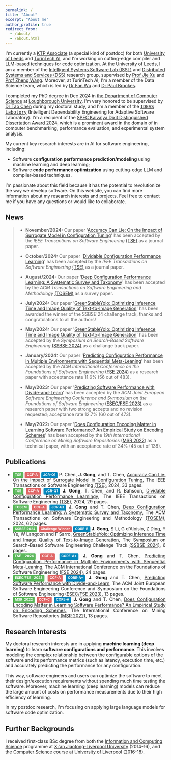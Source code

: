 ```yaml
---
permalink: /
title: "About"
excerpt: "About me"
author_profile: true
redirect_from: 
  - /about/
  - /about.html
---
```


I'm currently a [KTP Associate](https://www.ktp-uk.org/) (a special kind of postdoc) for both [University of Leeds](https://www.leeds.ac.uk/) and [TurinTech AI](https://www.turintech.ai/), and I'm working on cutting-edge compiler and LLM-based techniques for code optimization. 
At the University of Leeds, I am a member of the [Intelligent Systems Software Lab (ISSL)](https://issl-uk.com/) and [Distributed Systems and Services (DSS)](https://distributed-systems.leeds.ac.uk/) research group, supervised by [Prof Jie Xu](https://eps.leeds.ac.uk/computing/staff/331/professor-jie-xu) and [Prof Zheng Wang](https://zwang4.github.io/). 
Moreover, at TurinTech AI, I'm a member of the Data Science team, which is led by [Dr Fan Wu](https://scholar.google.com/citations?user=p8z2_usAAAAJ&hl=en) and [Dr Paul Brookes](https://www.linkedin.com/in/paul-brookes-125288b2/).


I completed my PhD degree in Dec 2024 in [the Department of Computer Science](https://www.lboro.ac.uk/departments/compsci/) 
at [Loughborough University](https://www.lboro.ac.uk/). I'm very honored to be supervised by [Dr Tao Chen](https://scholar.google.co.uk/citations?user=K4teyvoAAAAJ&hl=en) during my doctoral study, and I'm a member of the [<kbd>IDEAS Labotory</kbd>](https://ideas-labo.github.io/) (Intelligent Dependability Engineering for Adaptive Software Laboratory). I'm a recipient of the [SPEC Kaivalya Dixit Distinguished Dissertation Award 2024](https://research.spec.org/awards/), which is a prominent award in the domain of in computer benchmarking, performance evaluation, and experimental system analysis. 

My current key research interests are in AI for software engineering, including: 

- Software **configuration performance prediction/modeling** using machine learning and deep learning;
- Software **code performance optimization** using cutting-edge LLM and compiler-based techniques. 

I’m passionate about this field because it has the potential to revolutionize the way we develop software. 
On this website, you can find more information about my research interests and projects. 
Feel free to contact me if you have any questions or would like to collaborate.

## News
>* **November/2024:** Our paper '[Accuracy Can Lie: On the Impact of Surrogate Model in Configuration Tuning](https://arxiv.org/abs/2409.07629)' has been accepted by the *IEEE Transactions on Software Engineering* [(TSE)](https://ieeexplore.ieee.org/xpl/RecentIssue.jsp?punumber=32) as a journal paper.
>
> 
>* **October/2024:** Our paper '[Dividable Configuration Performance Learning](https://arxiv.org/abs/2409.07629)' has been accepted by the *IEEE Transactions on Software Engineering* [(TSE)](https://ieeexplore.ieee.org/xpl/RecentIssue.jsp?punumber=32) as a journal paper.
>
> 
>* **August/2024:** Our paper '[Deep Configuration Performance Learning: A Systematic Survey and Taxonomy](https://arxiv.org/abs/2403.03322)' has been accepted by the *ACM Transactions on Software Engineering and Methodology* [(TOSEM)](https://dl.acm.org/journal/tosem) as a survey paper.
>
> 
>* **July/2024:** Our paper '[GreenStableYolo: Optimizing Inference Time and Image Quality of Text-to-Image Generation](https://arxiv.org/abs/2407.14982)' has been awarded the winner of the SSBSE'24 challenge track, thanks and congratulations to all the authors! 
>
> 
>* **May/2024:** Our paper '[GreenStableYolo: Optimizing Inference Time and Image Quality of Text-to-Image Generation](https://arxiv.org/abs/2407.14982)' has been accepted by the *Symposium on Search-Based Software Engineering* [(SSBSE 2024)](https://conf.researchr.org/track/ssbse-2024/ssbse-2024-challenge) as a challange track paper. 
>
> 
>* **January/2024:** Our paper '[Predicting Configuration Performance in Multiple Environments with Sequential Meta-Leaning](https://arxiv.org/abs/2402.03183)' has been accepted by the *ACM International Conference on the Foundations of Software Engineering* [(FSE 2024)](https://conf.researchr.org/home/fse-2024) as a research paper with acceptance rate 11.6% (56 out of 483). 
>
>
>* **May/2023:** Our paper '[Predicting Software Performance with Divide-and-Learn](https://arxiv.org/pdf/2306.06651)' has been accepted by the *ACM Joint European Software Engineering Conference and Symposium on the Foundations of Software Engineering* [(ESEC/FSE 2023)](https://2023.esec-fse.org/) as a research paper with two strong accepts and no revision requested; acceptance rate 12.7% (60 out of 473). 
>
>
>* **May/2022:** Our paper '[Does Configuration Encoding Matter in Learning Software Performance? An Empirical Study on Encoding Schemes](https://arxiv.org/abs/2203.15988)' 
has been accepted by the *19th International Conference on Mining Software Repositories* ([MSR 2022](https://conf.researchr.org/details/msr-2022/msr-2022-technical-papers/1/Does-Configuration-Encoding-Matter-in-Learning-Software-Performance-An-Empirical-Stu)) 
as a technical paper, with an acceptance rate of 34% (45 out of 138).

## Publications
* <div style="text-align: justify"><span style="background-color:#5cb85c;display: inline;padding: .2em .6em .3em;font-size: 75%;font-weight: bold;line-height: 1;color: #ffffff;text-align: center;white-space: nowrap;vertical-align: baseline;border-radius: .25em;">TSE</span> <span style="background-color:#e06666;display: inline;padding: .2em .6em .3em;font-size: 75%;font-weight: bold;line-height: 1;color: #ffffff;text-align: center;white-space: nowrap;vertical-align: baseline;border-radius: .25em;">CCF-A</span> <span style="background-color:#0087BD;display: inline;padding: .2em .6em .3em;font-size: 75%;font-weight: bold;line-height: 1;color: #ffffff;text-align: center;white-space: nowrap;vertical-align: baseline;border-radius: .25em;">JCR-Q1</span> P. Chen, <b>J. Gong</b>, and T. Chen, <a href="https://arxiv.org/abs/2409.07629">Accuracy Can Lie: On the Impact of Surrogate Model in Configuration Tuning</a>, The IEEE Transactions on Software Engineering <a href="https://ieeexplore.ieee.org/xpl/RecentIssue.jsp?punumber=32">(TSE)</a>, 2024, 33 pages. </div>

* <div style="text-align: justify"><span style="background-color:#5cb85c;display: inline;padding: .2em .6em .3em;font-size: 75%;font-weight: bold;line-height: 1;color: #ffffff;text-align: center;white-space: nowrap;vertical-align: baseline;border-radius: .25em;">TSE</span> <span style="background-color:#e06666;display: inline;padding: .2em .6em .3em;font-size: 75%;font-weight: bold;line-height: 1;color: #ffffff;text-align: center;white-space: nowrap;vertical-align: baseline;border-radius: .25em;">CCF-A</span> <span style="background-color:#0087BD;display: inline;padding: .2em .6em .3em;font-size: 75%;font-weight: bold;line-height: 1;color: #ffffff;text-align: center;white-space: nowrap;vertical-align: baseline;border-radius: .25em;">JCR-Q1</span> <b>J. Gong</b>, T. Chen, and R. Bahsoon, <a href="https://arxiv.org/abs/2409.07629">Dividable Configuration Performance Learningy</a>, The IEEE Transactions on Software Engineering <a href="https://ieeexplore.ieee.org/xpl/RecentIssue.jsp?punumber=32">(TSE)</a>, 2024, 29 pages. </div>

* <div style="text-align: justify"><span style="background-color:#5cb85c;display: inline;padding: .2em .6em .3em;font-size: 75%;font-weight: bold;line-height: 1;color: #ffffff;text-align: center;white-space: nowrap;vertical-align: baseline;border-radius: .25em;">TOSEM</span> <span style="background-color:#e06666;display: inline;padding: .2em .6em .3em;font-size: 75%;font-weight: bold;line-height: 1;color: #ffffff;text-align: center;white-space: nowrap;vertical-align: baseline;border-radius: .25em;">CCF-A</span> <span style="background-color:#0087BD;display: inline;padding: .2em .6em .3em;font-size: 75%;font-weight: bold;line-height: 1;color: #ffffff;text-align: center;white-space: nowrap;vertical-align: baseline;border-radius: .25em;">JCR-Q1</span> <b>J. Gong</b> and T. Chen, <a href="https://arxiv.org/abs/2403.03322">Deep Configuration Performance Learning: A Systematic Survey and Taxonomy</a>, The ACM Transactions on Software Engineering and Methodology <a href="https://dl.acm.org/journal/tosem">(TOSEM)</a>, 2024, 62 pages. </div>

* <div style="text-align: justify"><span style="background-color:#5cb85c;display: inline;padding: .2em .6em .3em;font-size: 75%;font-weight: bold;line-height: 1;color: #ffffff;text-align: center;white-space: nowrap;vertical-align: baseline;border-radius: .25em;">SSBSE 2024</span> <span style="background-color:#e06666;display: inline;padding: .2em .6em .3em;font-size: 75%;font-weight: bold;line-height: 1;color: #ffffff;text-align: center;white-space: nowrap;vertical-align: baseline;border-radius: .25em;">Challenge Winner</span> <span style="background-color:#0087BD;display: inline;padding: .2em .6em .3em;font-size: 75%;font-weight: bold;line-height: 1;color: #ffffff;text-align: center;white-space: nowrap;vertical-align: baseline;border-radius: .25em;">CORE-B</span> <b>J. Gong</b>, S Li, G d'Aloisio, Z Ding, Y Ye, W Langdon and F Sarro, <a href="https://arxiv.org/abs/2407.14982">GreenStableYolo: Optimizing Inference Time and Image Quality of Text-to-Image Generation</a>, The Symposium on Search-Based Software Engineering Challenge Track <a href="https://conf.researchr.org/track/ssbse-2024/ssbse-2024-challenge">(SSBSE 2024)</a>, 6 pages. </div>

* <div style="text-align: justify"><span style="background-color:#5cb85c;display: inline;padding: .2em .6em .3em;font-size: 75%;font-weight: bold;line-height: 1;color: #ffffff;text-align: center;white-space: nowrap;vertical-align: baseline;border-radius: .25em;">FSE 2024</span> <span style="background-color:#e06666;display: inline;padding: .2em .6em .3em;font-size: 75%;font-weight: bold;line-height: 1;color: #ffffff;text-align: center;white-space: nowrap;vertical-align: baseline;border-radius: .25em;">CCF-A</span> <span style="background-color:#0087BD;display: inline;padding: .2em .6em .3em;font-size: 75%;font-weight: bold;line-height: 1;color: #ffffff;text-align: center;white-space: nowrap;vertical-align: baseline;border-radius: .25em;">CORE-A*</span> <b>J. Gong</b> and T. Chen, <a href="https://arxiv.org/abs/2402.03183">Predicting Configuration Performance in Multiple Environments with Sequential Meta-Leaning</a>, The ACM International Conference on the Foundations of Software Engineering <a href="https://conf.researchr.org/home/fse-2024">(FSE 2024)</a>, 24 pages. </div>

* <div style="text-align: justify"><span style="background-color:#5cb85c;display: inline;padding: .2em .6em .3em;font-size: 75%;font-weight: bold;line-height: 1;color: #ffffff;text-align: center;white-space: nowrap;vertical-align: baseline;border-radius: .25em;">ESEC/FSE 2023</span> <span style="background-color:#e06666;display: inline;padding: .2em .6em .3em;font-size: 75%;font-weight: bold;line-height: 1;color: #ffffff;text-align: center;white-space: nowrap;vertical-align: baseline;border-radius: .25em;">CCF-A</span> <span style="background-color:#0087BD;display: inline;padding: .2em .6em .3em;font-size: 75%;font-weight: bold;line-height: 1;color: #ffffff;text-align: center;white-space: nowrap;vertical-align: baseline;border-radius: .25em;">CORE-A*</span> <b>J. Gong</b> and T. Chen, <a href="https://arxiv.org/pdf/2306.06651">Predicting Software Performance with Divide-and-Learn</a>, The ACM Joint European Software Engineering Conference and Symposium on the Foundations of Software Engineering <a href="https://2023.esec-fse.org/">(ESEC/FSE 2023)</a>, 13 pages. </div>

* <div style="text-align: justify"><span style="background-color:#5cb85c;display: inline;padding: .2em .6em .3em;font-size: 75%;font-weight: bold;line-height: 1;color: #ffffff;text-align: center;white-space: nowrap;vertical-align: baseline;border-radius: .25em;">MSR 2022</span> <span style="background-color:#e06666;display: inline;padding: .2em .6em .3em;font-size: 75%;font-weight: bold;line-height: 1;color: #ffffff;text-align: center;white-space: nowrap;vertical-align: baseline;border-radius: .25em;">CCF-C</span> <span style="background-color:#0087BD;display: inline;padding: .2em .6em .3em;font-size: 75%;font-weight: bold;line-height: 1;color: #ffffff;text-align: center;white-space: nowrap;vertical-align: baseline;border-radius: .25em;">CORE-A</span> <b>J. Gong</b> and T. Chen, <a href="https://arxiv.org/abs/2203.15988">Does Configuration Encoding Matter in Learning Software Performance? An Empirical Study on Encoding Schemes</a>, The International Conference on Mining Software Repositories <a href="https://conf.researchr.org/details/msr-2022/msr-2022-technical-papers/1/Does-Configuration-Encoding-Matter-in-Learning-Software-Performance-An-Empirical-Stu">(MSR 2022)</a>, 13 pages. </div>


## Research Interests
My doctoral research interests are in applying **machine learning (deep learning)** to learn **software configurations and performance**. 
This involves modeling the complex relationship between the configurable options of the software and its performance metrics (such as latency, execution time, etc.) 
and accurately predicting the performance for any configuration. 

This way, software engineers and users can optimize the software to meet their design/execution requirements without spending much time testing the software. 
Moreover, machine learning (deep learning) models can reduce the large amount of costs on performance measurements due to their high efficiency of learning.

In my postdoc research, I'm focusing on applying large language models for software code optimization.

## Further Backgrounds
I received first-class BSc degree from both the [Information and Computing Science](https://www.xjtlu.edu.cn/en/study/undergraduate/information-and-computing-science)
programme at [Xi'an Jiaotong-Liverpool University](https://www.xjtlu.edu.cn/) (2014-16), and the [Computer Science](https://www.liverpool.ac.uk/courses/2024/computer-science-bsc-hons) 
course at [University of Liverpool](https://www.liverpool.ac.uk/) (2016-18). 